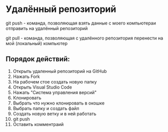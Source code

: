 # Удалённый репозиторий 

git push - команда, позволяющая взять данные с моего компьютераи отправить на удалённый репозиторий

git pull - команда, позволяющая с удалённого репозитория перенести на мой (локальный) компьютер

## Порядок действий:
1. Открыть удаленный репозиторий на GitHub
2. Нажать Fork
3. На рабочем стое создать новую папку
4. Открыть Visual Studio Code
5. Нажать "Система управления версий" 
6. Клонировать
7. Выбрать что нужно клонировать в окошке
8. Выбрать папку и создать файл
9. Создать новую ветку и в ней работать
10. git push 
11. Оставить комментраий